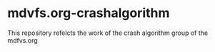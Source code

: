 # mdvfs.org-crashalgorithm
This repository refelcts the work of the crash algorithm group of the mdfvs.org
